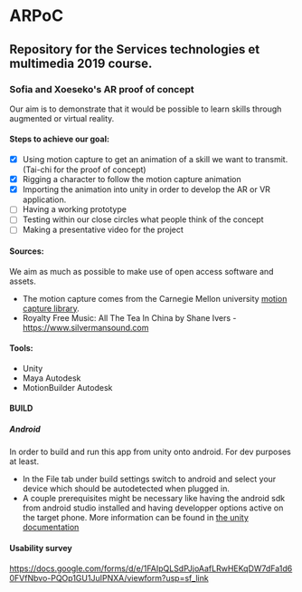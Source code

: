 # ARPoC

## Repository for the Services technologies et multimedia 2019 course.
### Sofia and Xoeseko's AR proof of concept

Our aim is to demonstrate that it would be possible to learn skills through augmented or virtual reality.

#### Steps to achieve our goal:
- [x] Using motion capture to get an animation of a skill we want to transmit. (Tai-chi for the proof of concept)
- [x] Rigging a character to follow the motion capture animation
- [x] Importing the animation into unity in order to develop the AR or VR application.
- [ ] Having a working prototype
- [ ] Testing within our close circles what people think of the concept
- [ ] Making a presentative video for the project

#### Sources:
We aim as much as possible to make use of open access software and assets.
 - The motion capture comes from the Carnegie Mellon university [motion capture library](http://mocap.cs.cmu.edu).
 - Royalty Free Music: All The Tea In China by Shane Ivers - https://www.silvermansound.com

#### Tools:
- Unity
- Maya Autodesk
- MotionBuilder Autodesk

#### BUILD

##### Android
In order to build and run this app from unity onto android. For dev purposes at least.
 - In the File tab under build settings switch to android and select your device which should be autodetected when plugged in.
 - A couple prerequisites might be necessary like having the android sdk from android studio installed and having developper options active on the target phone. More information can be found in [the unity documentation](https://unity3d.com/learn/tutorials/topics/mobile-touch/building-your-unity-game-android-device-testing)


#### Usability survey
https://docs.google.com/forms/d/e/1FAIpQLSdPJjoAafLRwHEKqDW7dFa1d60FVfNbvo-PQOp1GU1JuIPNXA/viewform?usp=sf_link
